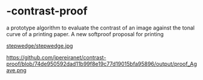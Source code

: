 # -contrast-proof
a prototype algorithm to evaluate the contrast of an image against the tonal curve of a printing paper. A new softproof proposal for printing

[stepwedge/stepwedge.jpg](https://github.com/jpereiranet/contrast-proof/blob/e7f67fde0c59c2ff027d654746605bd8d3e303cc/stepwedge/stepwedge.jpg)


https://github.com/jpereiranet/contrast-proof/blob/74de950592dad11b99f8e19c77d19015bfa95896/output/proof_Agave.png 


